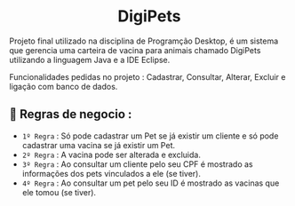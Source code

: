 <h1 align="center"> DigiPets </h1>
Projeto final utilizado na disciplina de Programção Desktop, é um sistema que gerencia uma carteira de vacina para animais chamado DigiPets utilizando a linguagem Java 
e a IDE Eclipse.

Funcionalidades pedidas no projeto : Cadastrar, Consultar, Alterar, Excluir e ligação com banco de dados.

## :hammer: Regras de negocio :
- `1º Regra` : Só pode cadastrar um Pet se já existir um cliente e só pode cadastrar uma vacina se já existir um Pet.
- `2º Regra` : A vacina pode ser alterada e excluida.
- `3º Regra` : Ao consultar um cliente pelo seu CPF é mostrado as informações dos pets vinculados a ele (se tiver).
- `4º Regra` : Ao consultar um pet pelo seu ID é mostrado as vacinas que ele tomou (se tiver).
